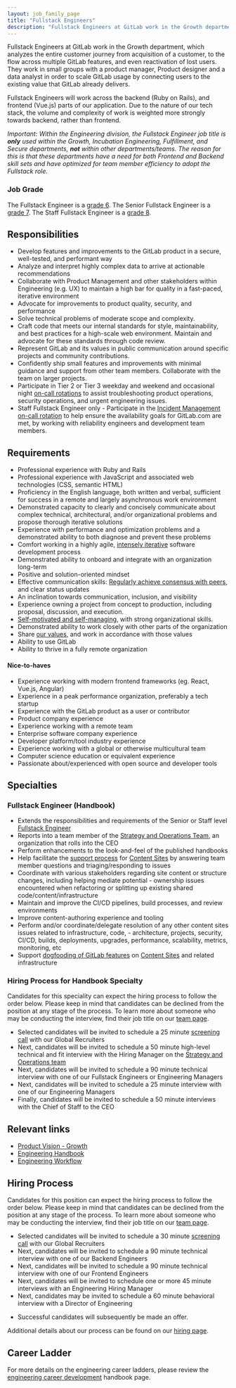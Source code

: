 ```yaml
---
layout: job_family_page
title: "Fullstack Engineers"
description: "Fullstack Engineers at GitLab work in the Growth department, which analyzes the entire customer journey from acquisition of a customer, to the flow across multiple GitLab features."
---
```


Fullstack Engineers at GitLab work in the Growth department, which analyzes the entire customer journey from acquisition of a customer, to the flow across multiple GitLab features, and even reactivation of lost users.  They work in small groups with a product manager, Product designer and a data analyst in order to scale GitLab usage by connecting users to the existing value that GitLab already delivers.

Fullstack Engineers will work across the backend (Ruby on Rails), and frontend (Vue.js) parts of our application.  Due to the nature of our tech stack, the volume and complexity of work is weighted more strongly towards backend, rather than frontend.

_Important: Within the Engineering division, the Fullstack Engineer job title is **only** used within the Growth, Incubation Engineering, Fulfillment, and Secure departments, **not** within other departments/teams. The reason for this is that these departments have a need for both Frontend and Backend skill sets and have optimized for team member efficiency to adopt the Fullstack role._

### Job Grade

The Fullstack Engineer is a [grade 6](/handbook/total-rewards/compensation/compensation-calculator/#gitlab-job-grades).
The Senior Fullstack Engineer is a [grade 7](/handbook/total-rewards/compensation/compensation-calculator/#gitlab-job-grades).
The Staff Fullstack Engineer is a [grade 8](/handbook/total-rewards/compensation/compensation-calculator/#gitlab-job-grades).

## Responsibilities

* Develop features and improvements to the GitLab product in a secure, well-tested, and performant way
* Analyze and interpret highly complex data to arrive at actionable recommendations
* Collaborate with Product Management and other stakeholders within Engineering (e.g. UX) to maintain a high bar for quality in a fast-paced, iterative environment
* Advocate for improvements to product quality, security, and performance
* Solve technical problems of moderate scope and complexity.
* Craft code that meets our internal standards for style, maintainability, and best practices for a high-scale web environment. Maintain and advocate for these standards through code review.
* Represent GitLab and its values in public communication around specific projects and community contributions.
* Confidently ship small features and improvements with minimal guidance and support from other team members. Collaborate with the team on larger projects.
* Participate in Tier 2 or Tier 3 weekday and weekend and occasional night [on-call rotations](/handbook/engineering/development/processes/Infra-Dev-Escalation/process.html) to assist troubleshooting product operations, security operations, and urgent engineering issues.
* Staff Fullstack Engineer only - Participate in the [Incident Management on-call rotation](/handbook/engineering/infrastructure/incident-management/#incident-manager-responsibilities) to help ensure the availability goals for GitLab.com are met, by working with reliability engineers and development team members.

## Requirements

* Professional experience with Ruby and Rails
* Professional experience with JavaScript and associated web technologies (CSS, semantic HTML)
* Proficiency in the English language, both written and verbal, sufficient for success in a remote and largely asynchronous work environment
* Demonstrated capacity to clearly and concisely communicate about complex technical, architectural, and/or organizational problems and propose thorough iterative solutions
* Experience with performance and optimization problems and a demonstrated ability to both diagnose and prevent these problems
* Comfort working in a highly agile, [intensely iterative][iteration] software development process
* Demonstrated ability to onboard and integrate with an organization long-term
* Positive and solution-oriented mindset
* Effective communication skills: [Regularly achieve consensus with peers][collaboration], and clear status updates
* An inclination towards communication, inclusion, and visibility
* Experience owning a project from concept to production, including proposal, discussion, and execution.
* [Self-motivated and self-managing][efficiency], with strong organizational skills.
* Demonstrated ability to work closely with other parts of the organization
* Share [our values][values], and work in accordance with those values
* Ability to use GitLab
* Ability to thrive in a fully remote organization

[values]: /handbook/values/
[collaboration]: /handbook/values/#collaboration
[efficiency]: /handbook/values/#efficiency
[iteration]: /handbook/values/#iteration

#### Nice-to-haves

* Experience working with modern frontend frameworks (eg. React, Vue.js, Angular)
* Experience in a peak performance organization, preferably a tech startup
* Experience with the GitLab product as a user or contributor
* Product company experience
* Experience working with a remote team
* Enterprise software company experience
* Developer platform/tool industry experience
* Experience working with a global or otherwise multicultural team
* Computer science education or equivalent experience
* Passionate about/experienced with open source and developer tools

## Specialties

### Fullstack Engineer (Handbook)

- Extends the responsibilities and requirements of the Senior or Staff level [Fullstack Engineer](/job-families/engineering/development/fullstack/)
- Reports into a team member of the [Strategy and Operations Team](/job-families/chief-executive-officer/strategy-and-operations/), an organization that rolls into the CEO
- Perform enhancements to the look-and-feel of the published handbooks
- Help facilitate the [support process](/handbook/content-websites-responsibility/#support-process-for-content-websites) for [Content Sites](/handbook/content-websites-responsibility/#what-are-the-content-websites) by answering team member questions and triaging/responding to issues
- Coordinate with various stakeholders regarding site content or structure changes, including helping mediate potential - ownership issues encountered when refactoring or splitting up existing shared code/content/infrastructure
- Maintain and improve the CI/CD pipelines, build processes, and review environments
- Improve content-authoring experience and tooling
- Perform and/or coordinate/delegate resolution of any other content sites issues related to infrastructure, code, - architecture, projects, security, CI/CD, builds, deployments, upgrades, performance, scalability, metrics, monitoring, etc
- Support [dogfooding of GitLab features](/direction/dogfooding/) on [Content Sites](/handbook/content-websites-responsibility/#what-are-the-content-websites) and related infrastructure

### Hiring Process for Handbook Specialty

Candidates for this speciality can expect the hiring process to follow the order below. Please keep in mind that candidates can be declined from the position at any stage of the process. To learn more about someone who may be conducting the interview, find their job title on our [team page](/company/team/).

* Selected candidates will be invited to schedule a 25 minute [screening call](/handbook/hiring/#screening-call) with our Global Recruiters
* Next, candidates will be invited to schedule a 50 minute high-level technical and fit interview with the Hiring Manager on the [Strategy and Operations team](/job-families/chief-executive-officer/strategy-and-operations/)
* Next, candidates will be invited to schedule a 90 minute technical interview with one of our Fullstack Engineers or Engineering Managers
* Next, candidates will be invited to schedule a 25 minute interview with one of our Engineering Managers
* Finally, candidates will be invited to schedule a 50 minute interviews with the Chief of Staff to the CEO

## Relevant links

- [Product Vision - Growth](/direction/growth/)
- [Engineering Handbook](/handbook/engineering/)
- [Engineering Workflow](/handbook/engineering/workflow/)

## Hiring Process

Candidates for this position can expect the hiring process to follow the order below. Please keep in mind that candidates can be declined from the position at any stage of the process. To learn more about someone who may be conducting the interview, find their job title on our [team page](/company/team/).

* Selected candidates will be invited to schedule a 30 minute [screening call](/handbook/hiring/#screening-call) with our Global Recruiters
* Next, candidates will be invited to schedule a 90 minute technical interview with one of our Backend Engineers
* Next, candidates will be invited to schedule a 90 minute technical interview with one of our Frontend Engineers
* Next, candidates will be invited to schedule one or more 45 minute interviews with an Engineering Hiring Manager
* Next, candidates may be invited to schedule a 60 minute behavioral interview with a Director of Engineering

- Successful candidates will subsequently be made an offer. 

Additional details about our process can be found on our [hiring page](/handbook/hiring/).

## Career Ladder

For more details on the engineering career ladders, please review the [engineering career development](/handbook/engineering/career-development/#roles) handbook page.
